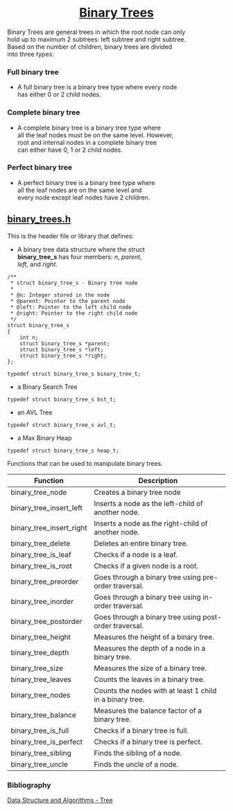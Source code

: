 # <h1 align="center">[Binary Trees](https://github.com/Mtiass/holbertonschool-binary_trees/tree/master)</h1>
Binary Trees are general trees in which the root node can only\
hold up to maximum 2 subtrees: left subtree and right subtree.\
Based on the number of children, binary trees are divided\
into three types:

### Full binary tree
- A full binary tree is a binary tree type where every node\
has either 0 or 2 child nodes.

### Complete binary tree
- A complete binary tree is a binary tree type where\
all the leaf nodes must be on the same level. However,\
root and internal nodes in a complete binary tree\
can either have 0, 1 or 2 child nodes.

### Perfect binary tree
- A perfect binary tree is a binary tree type where\
all the leaf nodes are on the same level and\
every node except leaf nodes have 2 children.

## [binary_trees.h](https://github.com/Mtiass/holbertonschool-binary_trees/blob/master/binary_trees.h)

This is the header file or library that defines:

- A binary tree data structure where the struct\
**binary_tree_s** has four members: *n*, *parent*,\
*left*, and *right*.
```
/**
 * struct binary_tree_s - Binary tree node
 *
 * @n: Integer stored in the node
 * @parent: Pointer to the parent node
 * @left: Pointer to the left child node
 * @right: Pointer to the right child node
 */
struct binary_tree_s
{
    int n;
    struct binary_tree_s *parent;
    struct binary_tree_s *left;
    struct binary_tree_s *right;
};

typedef struct binary_tree_s binary_tree_t;
```
- a Binary Search Tree
```
typedef struct binary_tree_s bst_t;
```
- an AVL Tree
```
typedef struct binary_tree_s avl_t;
```
- a Max Binary Heap
```
typedef struct binary_tree_s heap_t;
```
Functions that can be used to manipulate binary trees.

| Function | Description |
| -------- | ----------- |
| binary_tree_node | Creates a binary tree node |
| binary_tree_insert_left | Inserts a node as the left-child of another node. |
| binary_tree_insert_right | Inserts a node as the right-child of another node. |
| binary_tree_delete | Deletes an entire binary tree. |
| binary_tree_is_leaf | Checks if a node is a leaf. |
| binary_tree_is_root | Checks if a given node is a root. |
| binary_tree_preorder | Goes through a binary tree using pre-order traversal. |
| binary_tree_inorder | Goes through a binary tree using in-order traversal. |
| binary_tree_postorder | Goes through a binary tree using post-order traversal. |
| binary_tree_height | Measures the height of a binary tree. |
| binary_tree_depth | Measures the depth of a node in a binary tree. |
| binary_tree_size | Measures the size of a binary tree. |
| binary_tree_leaves | Counts the leaves in a binary tree. |
| binary_tree_nodes | Counts the nodes with at least 1 child in a binary tree. |
| binary_tree_balance | Measures the balance factor of a binary tree. |
| binary_tree_is_full | Checks if a binary tree is full. |
| binary_tree_is_perfect | Checks if a binary tree is perfect. |
| binary_tree_sibling | Finds the sibling of a node. |
| binary_tree_uncle | Finds the uncle of a node. |

### Bibliography

[Data Structure and Algorithms - Tree](https://www.tutorialspoint.com/data_structures_algorithms/tree_data_structure.htm)
